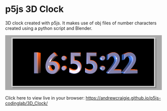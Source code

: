 # p5js 3D Clock

3D clock created with p5js. It makes use of obj files of number characters created using a python script and Blender.

![3D Clock](https://github.com/AndrewCraigie/p5js-codinglab/blob/master/3D_Clock/3d_clock.png "3D Clock")

Click here to view live in your browser: https://andrewcraigie.github.io/p5js-codinglab/3D_Clock/
